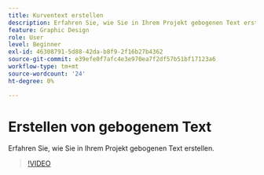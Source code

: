 ```yaml
---
title: Kurventext erstellen
description: Erfahren Sie, wie Sie in Ihrem Projekt gebogenen Text erstellen.
feature: Graphic Design
role: User
level: Beginner
exl-id: 46308791-5d88-42da-b8f9-2f16b27b4362
source-git-commit: e39efe0f7afc4e3e970ea7f2df57b51bf17123a6
workflow-type: tm+mt
source-wordcount: '24'
ht-degree: 0%

---
```


# Erstellen von gebogenem Text

Erfahren Sie, wie Sie in Ihrem Projekt gebogenen Text erstellen.

>[!VIDEO](https://video.tv.adobe.com/v/3420224?quality=12&learn=on&hidetitle=true)
